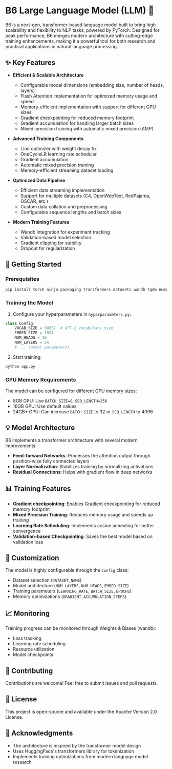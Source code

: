 # B6 Large Language Model (LLM) 🤖

B6 is a next-gen, transformer-based language model built to bring high scalability and flexibility to NLP tasks, powered by PyTorch. Designed for peak performance, B6 merges modern architecture with cutting-edge training enhancements, making it a powerful tool for both research and practical applications in natural language processing.

## ✨ Key Features

- **Efficient & Scalable Architecture**
  - Configurable model dimensions (embedding size, number of heads, layers)
  - Flash Attention implementation for optimized memory usage and speed
  - Memory-efficient implementation with support for different GPU sizes
  - Gradient checkpointing for reduced memory footprint
  - Gradient accumulation for handling larger batch sizes
  - Mixed-precision training with automatic mixed precision (AMP)

- **Advanced Training Components**
  - Lion optimizer with weight decay fix
  - OneCycleLR learning rate scheduler
  - Gradient accumulation
  - Automatic mixed precision training
  - Memory-efficient streaming dataset loading

- **Optimized Data Pipeline**
  - Efficient data streaming implementation
  - Support for multiple datasets (C4, OpenWebText, RedPajama, OSCAR, etc.)
  - Custom data collation and preprocessing
  - Configurable sequence lengths and batch sizes

- **Modern Training Features**
  - Wandb integration for experiment tracking
  - Validation-based model selection
  - Gradient clipping for stability
  - Dropout for regularization

## 🚀 Getting Started

### Prerequisites

```bash
pip install torch ninja packaging transformers datasets wandb tqdm numpy zstandard flash-attn --no-build-isolation
```

### Training the Model

1. Configure your hyperparameters in `hyperparameters.py`:
```python
class Config:
    VOCAB_SIZE = 50257  # GPT-2 vocabulary size
    EMBED_SIZE = 1024
    NUM_HEADS = 16
    NUM_LAYERS = 24
    # ... (other parameters)
```

2. Start training:
```python
python app.py
```

### GPU Memory Requirements

The model can be configured for different GPU memory sizes:
- 8GB GPU: Use `BATCH_SIZE=8`, `SEQ_LENGTH=256`
- 16GB GPU: Use default values
- 24GB+ GPU: Can increase `BATCH_SIZE` to 32 or `SEQ_LENGTH` to 4096

## 💡 Model Architecture

B6 implements a transformer architecture with several modern improvements:

- **Feed-forward Networks**: Processes the attention output through position-wise fully connected layers
- **Layer Normalization**: Stabilizes training by normalizing activations
- **Residual Connections**: Helps with gradient flow in deep networks

## 📊 Training Features

- **Gradient checkpointing**: Enables Gradient checkpointing for reduced memory footprint
- **Mixed Precision Training**: Reduces memory usage and speeds up training
- **Learning Rate Scheduling**: Implements cosine annealing for better convergence
- **Validation-based Checkpointing**: Saves the best model based on validation loss

## 🔧 Customization

The model is highly configurable through the `Config` class:

- Dataset selection (`DATASET_NAME`)
- Model architecture (`NUM_LAYERS`, `NUM_HEADS`, `EMBED_SIZE`)
- Training parameters (`LEARNING_RATE`, `BATCH_SIZE`, `EPOCHS`)
- Memory optimizations (`GRADIENT_ACCUMULATION_STEPS`)

## 📈 Monitoring

Training progress can be monitored through Weights & Biases (wandb):
- Loss tracking
- Learning rate scheduling
- Resource utilization
- Model checkpoints

## 🤝 Contributing

Contributions are welcome! Feel free to submit issues and pull requests.

## 📝 License

This project is open-source and available under the Apache Version 2.0 License.

## 🙏 Acknowledgments

- The architecture is inspired by the transformer model design
- Uses HuggingFace's transformers library for tokenization
- Implements training optimizations from modern language model research

